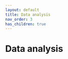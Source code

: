 ```yaml
---
layout: default
title: Data analysis
nav_order: 3
has_children: true
---
```

<h1>Data analysis</h1>
